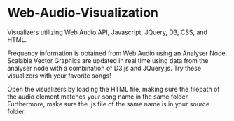# Web-Audio-Visualization

Visualizers utilizing Web Audio API, Javascript, JQuery, D3, CSS, and HTML.

Frequency information is obtained from Web Audio using an Analyser Node.  Scalable Vector Graphics are updated in real time using data from the analyser node with a combination of D3.js and JQuery.js.  Try these visualizers with your favorite songs!

Open the visualizers by loading the HTML file, making sure the filepath of the audio element matches your song name in the same folder.  Furthermore, make sure the .js file of the same name is in your source folder.

